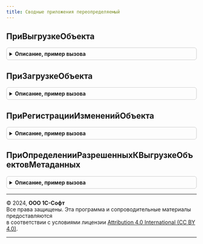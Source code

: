 ```yaml
---
title: Сводные приложения переопределяемый
---
```



## ПриВыгрузкеОбъекта
<details style="margin: 1em 0; padding: 0.5em; border: 1px solid #ccc; border-radius: 6px;">

<summary style="font-weight: bold; cursor: pointer;">Описание, пример вызова</summary>

```bsl

// Обработчик при выгрузке данных.
//
// Параметры:
//   Объект - КонстантаМенеджерЗначения, СправочникОбъект, ДокументОбъект, ПланСчетовОбъект -
//			- ПланВидовХарактеристикОбъект, ПланВидовРасчетаОбъект, РегистрСведенийНаборЗаписей -
//          - РегистрНакопленияНаборЗаписей, РегистрБухгалтерииНаборЗаписей, РегистрРасчетаНаборЗаписей -
//			- ПоследовательностьНаборЗаписей, ПерерасчетНаборЗаписей, БизнесПроцессОбъект, ЗадачаОбъект - выгружаемый объект.
//   ПараметрыВыгрузки - Структура - параметры выгрузки
//   ЗаписьXML - ЗаписьXML - Для самостоятельной сериализации.
//   КоличествоОбъектов - Число - Счетчик, который необходимо увеличить, чтобы объект был выгружен
//   Отказ - Булево - если данному параметру установить значение Истина, то объект не будет выгружен, при этом
//   				можно самостоятельно сериализовать объект, например через ПараметрыВыгрузки.Сериализатор в ЗаписьXML.
//@skip-check module-empty-method - переопределяемый метод.
Процедура ПриВыгрузкеОбъекта(Объект, ПараметрыВыгрузки, ЗаписьXML, КоличествоОбъектов, Отказ) Экспорт
```

Пример вызова
```bsl
СводныеПриложенияПереопределяемый.ПриВыгрузкеОбъекта(Объект, ПараметрыВыгрузки, ЗаписьXML, КоличествоОбъектов, Отказ) 
```
</details>

## ПриЗагрузкеОбъекта
<details style="margin: 1em 0; padding: 0.5em; border: 1px solid #ccc; border-radius: 6px;">

<summary style="font-weight: bold; cursor: pointer;">Описание, пример вызова</summary>

```bsl

// Обработчик при загрузке данных.
//
// Параметры:
//   Объект - КонстантаМенеджерЗначения, СправочникОбъект, ДокументОбъект, ПланСчетовОбъект -
//			- ПланВидовХарактеристикОбъект, ПланВидовРасчетаОбъект, РегистрСведенийНаборЗаписей -
//          - РегистрНакопленияНаборЗаписей, РегистрБухгалтерииНаборЗаписей, РегистрРасчетаНаборЗаписей -
//			- ПоследовательностьНаборЗаписей, ПерерасчетНаборЗаписей, БизнесПроцессОбъект, ЗадачаОбъект - загружаемый объект.
//   Отказ - Булево - если данному параметру установить значение Истина, то объект не будет загружен.
//@skip-check module-empty-method - переопределяемый метод.
Процедура ПриЗагрузкеОбъекта(Объект, Отказ) Экспорт
```

Пример вызова
```bsl
СводныеПриложенияПереопределяемый.ПриЗагрузкеОбъекта(Объект, Отказ) 
```
</details>

## ПриРегистрацииИзмененийОбъекта
<details style="margin: 1em 0; padding: 0.5em; border: 1px solid #ccc; border-radius: 6px;">

<summary style="font-weight: bold; cursor: pointer;">Описание, пример вызова</summary>

```bsl

// Обработчик при регистрации изменений.
//
// Параметры:
//   Источник - КонстантаМенеджерЗначения, СправочникОбъект, ДокументОбъект, ПланСчетовОбъект -
//			- ПланВидовХарактеристикОбъект, ПланВидовРасчетаОбъект, РегистрСведенийНаборЗаписей -
//          - РегистрНакопленияНаборЗаписей, РегистрБухгалтерииНаборЗаписей, РегистрРасчетаНаборЗаписей -
//			- ПоследовательностьНаборЗаписей, ПерерасчетНаборЗаписей, БизнесПроцессОбъект, ЗадачаОбъект -
//			регистрируемый объект.
//   Отказ - Булево - если данному параметру установить значение Истина, то объект не будет зарегистрирован.
//@skip-check module-empty-method - переопределяемый метод.
Процедура ПриРегистрацииИзмененийОбъекта(Источник, Отказ) Экспорт
```

Пример вызова
```bsl
СводныеПриложенияПереопределяемый.ПриРегистрацииИзмененийОбъекта(Источник, Отказ) 
```
</details>

## ПриОпределенииРазрешенныхКВыгрузкеОбъектовМетаданных
<details style="margin: 1em 0; padding: 0.5em; border: 1px solid #ccc; border-radius: 6px;">

<summary style="font-weight: bold; cursor: pointer;">Описание, пример вызова</summary>

```bsl

// При определении разрешенных к выгрузке объектов метаданных.
// Предполагаемое использование для объектов метаданных, добавленых в расширении, фильтр по которым нельзя настроить из
// Менеджера сервиса.
//
// Параметры:
//  ОбъектыМетаданных - Соответствие из КлючИЗначение - коллекция объектов метаданных:
//   * Ключ - Строка - Имя объекта метаданных
//   * Значение - Булево - Признак, разрешено ли выгружать данный объект
//@skip-check module-empty-method - переопределяемый метод.
Процедура ПриОпределенииРазрешенныхКВыгрузкеОбъектовМетаданных(ОбъектыМетаданных) Экспорт
```

Пример вызова
```bsl
СводныеПриложенияПереопределяемый.ПриОпределенииРазрешенныхКВыгрузкеОбъектовМетаданных(ОбъектыМетаданных) 
```
</details>

---

© 2024, **ООО 1С-Софт**  
Все права защищены. Эта программа и сопроводительные материалы предоставляются  
в соответствии с условиями лицензии [Attribution 4.0 International (CC BY 4.0)](https://creativecommons.org/licenses/by/4.0/legalcode).

---
